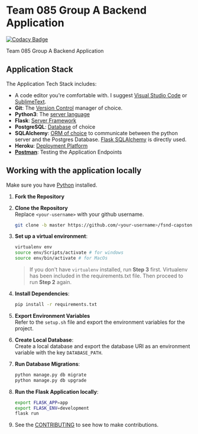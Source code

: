 # Team 085 Group A Backend Application

[![Codacy Badge](https://api.codacy.com/project/badge/Grade/f942cbe941324a0db0b4079cebb193a0)](https://app.codacy.com/gh/BuildForSDGCohort2/Team-085-Backend?utm_source=github.com&utm_medium=referral&utm_content=BuildForSDGCohort2/team-085-group-a-backend&utm_campaign=Badge_Grade_Settings)

Team 085 Group A Backend Application

## Application Stack

The Application Tech Stack includes:
-   A code editor you're comfortable with. I suggest [Visual Studio Code](https://code.visualstudio.com/) or [SublimeText](https://www.sublimetext.com/).
-   **Git**: The [Version Control](https://git-scm.com/downloads) manager of choice.
-   **Python3**: The [server language](https://www.python.org/downloads/)
-   **Flask**: [Server Framework](https://flask.palletsprojects.com/en/1.1.x/)
-   **PostgreSQL**: [Database](https://www.postgresql.org/) of choice
-   **SQLAlchemy**: [ORM of choice](https://www.sqlalchemy.org/) to communicate between the python server and the Postgres Database. [Flask SQLAlchemy](https://flask-sqlalchemy.palletsprojects.com/en/2.x/) is directly used.
-   **Heroku**: [Deployment Platform](https://www.heroku.com/)
-   **[Postman](https://www.postman.com/)**: Testing the Application Endpoints

## Working with the application locally
Make sure you have [Python](https://www.python.org/downloads/) installed.

1.  **Fork the Repository**<br>

2.  **Clone the Repository**<br>
    Replace `<your-username>` with your github username.
    ```bash
    git clone -b master https://github.com/<your-username>/fsnd-capstone.git
    ```

3.  **Set up a virtual environment**:<br>
    ```bash
    virtualenv env
    source env/Scripts/activate # for windows
    source env/bin/activate # for MacOs
    ```
    > If you don't have `virtualenv` installed, run **Step 3** first. Virtualenv has been included in the requirements.txt file. Then proceed to run **Step 2** again.

4.  **Install Dependencies**:<br>
    ```bash
    pip install -r requirements.txt
    ```

5.  **Export Environment Variables**<br>
        Refer to the `setup.sh` file and export the environment variables for the project.

6.  **Create Local Database**:<br>
        Create a local database and export the database URI as an environment variable with the key `DATABASE_PATH`.

7.  **Run Database Migrations**:<br>
    ```bash
    python manage.py db migrate
    python manage.py db upgrade
    ```

8.  **Run the Flask Application locally**:<br>
    ```bash
    export FLASK_APP=app
    export FLASK_ENV=development
    flask run
    ```

9.  See the [CONTRIBUTING](CONTRIBUTING.md) to see how to make contributions.
